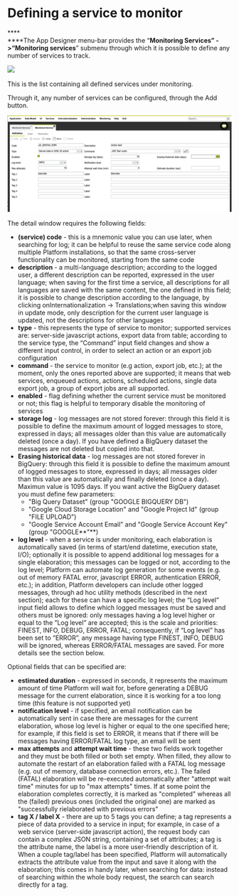 # Defining a service to monitor

&#x20; ****  \
****The App Designer menu-bar provides the “**Monitoring Services” ->“Monitoring services**” submenu through which it is possible to define any number of services to track.

![](https://lh5.googleusercontent.com/rN4424PTxWdB9jxbqeYIAGzWW3JxM8vhwyT9RCZFumFV0da4FQqHWoL7cPgbOKzKGd\_SlzriTfZxL7P942Hr4vj8StFV5bFzstUgeKSkTiCa2Rf\_SNHW6Hs5HDgjkNdo6IyLTrmx)

This is the list containing all defined services under monitoring.

Through it, any number of services can be configured, through the Add button.

![](<../../../.gitbook/assets/image (20) (1).png>)

The detail window requires the following fields:

* **(service) code** - this is a mnemonic value you can use later, when searching for log; it can be helpful to reuse the same service code along multiple Platform installations, so that the same cross-server functionality can be monitored, starting from the same code
* **description** - a multi-language description; according to the logged user, a different description can be reported, expressed in the user language; when saving for the first time a service, all descriptions for all languages are saved with the same content, the one defined in this field; it is possible to change description according to the language, by clicking onInternationalization -> Translations;when saving this window in update mode, only description for the current user language is updated, not the descriptions for other languages
* **type** - this represents the type of service to monitor; supported services are: server-side javascript actions, export data from table; according to the service type, the “Command” input field changes and show a different input control, in order to select an action or an export job configuration
* **command** - the service to monitor (e.g action, export job, etc.); at the moment, only the ones reported above are supported; it means that web services, enqueued actions, actions, scheduled actions, single data export job, a group of export jobs are all supported.
* **enabled** - flag defining whether the current service must be monitored or not; this flag is helpful to temporary disable the monitoring of services
* **storage log** - log messages are not stored forever: through this field it is possible to define the maximum amount of logged messages to store, expressed in days; all messages older than this value are automatically deleted (once a day). If you have defined a BigQuery dataset the messages are not deleted but copied into that.
* **Erasing historical data** - log messages are not stored forever in BigQuery: through this field it is possible to define the maximum amount of logged messages to store, expressed in days; all messages older than this value are automatically and finally deleted (once a day). Maximun value is 1095 days. If you want active the BigQuery dataset you must define few parameters:
  * "Big Query Dataset" (group "GOOGLE BIGQUERY DB")
  * "Google Cloud Storage Location" and "Google Project Id" (group "FILE UPLOAD")
  * "Google Service Account Email" and "Google Service Account Key" (group "GOOGLE**"**)
* **log level** - when a service is under monitoring, each elaboration is automatically saved (in terms of start/end datetime, execution state, I/O); optionally it is possible to append additional log messages for a single elaboration; this messages can be logged or not, according to the log level; Platform can automate log generation for some events (e.g. out of memory FATAL error, javascript ERROR, authentication ERROR, etc.); in addition, Platform developers can include other logged messages, through ad hoc utility methods (described in the next section); each for these can have a specific log level; the “Log level” input field allows to define which logged messages must be saved and others must be ignored: only messages having a log level higher or equal to the ”Log level” are accepted; this is the scale and priorities: FINEST, INFO, DEBUG, ERROR, FATAL; consequently, if “Log level” has been set to “ERROR”, any message having type FINEST, INFO, DEBUG will be ignored, whereas ERROR/FATAL messages are saved. For more details see the section below.

Optional fields that can be specified are:

* **estimated duration** - expressed in seconds, it represents the maximum amount of time Platform will wait for, before generating a DEBUG message for the current elaboration, since it is working for a too long time (this feature is not supported yet)
* **notification level** - if specified, an email notification can be automatically sent in case there are messages for the current elaboration, whose log level is higher or equal to the one specified here; for example, if this field is set to ERROR, it means that if there will be messages having ERROR/FATAL log type, an email will be sent
* **max attempts** and **attempt wait time** - these two fields work together and they must be both filled or both set empty. When filled, they allow to automate the restart of an elaboration failed with a FATAL log message (e.g. out of memory, database connection errors, etc.). The failed (FATAL) elaboration will be re-executed automatically after "attempt wait time" minutes for up to "max attempts" times. If at some point the elaboration completes correctly, it is marked as "completed" whereas all the (failed) previous ones (included the original one) are marked as "successfully rielaborated with previous errors"
* **tag X / label X** - there are up to 5 tags you can define; a tag represents a piece of data provided to a service in input; for example, in case of a web service (server-side javascript action), the request body can contain a complex JSON string, containing a set of attributes; a tag is the attribute name, the label is a more user-friendly description of it. When a couple tag/label has been specified, Platform will automatically extracts the attribute value from the input and save it along with the elaboration; this comes in handy later, when searching for data: instead of searching within the whole body request, the search can search directly for a tag.
